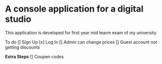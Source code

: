 # A console application for a digital studio

This application is developed for first year mid tearm exam of my university

To do
[] Sign Up
[x] Log In
  [] Admin can change prices
  [] Guest account not getting discounts
  
**Extra Steps**
[] Coupen codes
